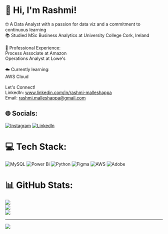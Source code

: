 
# :wave: Hi, I'm Rashmi!<br>
:nerd_face: A Data Analyst with a passion for data viz and a commitment to continuous learning<br>:books: Studied MSc Business Analytics at University College Cork, Ireland<br><br>	:office: Professional Experience:<br>Process Associate at Amazon<br>Operations Analyst at Lowe's<br><br>:cloud: Currently learning:<br>AWS Cloud<br><br>Let's Connect!<br>LinkedIn: www.linkedin.com/in/rashmi-malleshappa<br>Email: rashmi.malleshappa@gmail.com


## 🌐 Socials:
[![Instagram](https://img.shields.io/badge/Instagram-%23E4405F.svg?logo=Instagram&logoColor=white)](https://instagram.com/rashmimalleshappa) [![LinkedIn](https://img.shields.io/badge/LinkedIn-%230077B5.svg?logo=linkedin&logoColor=white)](https://linkedin.com/in/linkedin.com/in/rashmi-malleshappa) 

# 💻 Tech Stack:
![MySQL](https://img.shields.io/badge/mysql-4479A1.svg?style=for-the-badge&logo=mysql&logoColor=white) ![Power Bi](https://img.shields.io/badge/power_bi-F2C811?style=for-the-badge&logo=powerbi&logoColor=black) ![Python](https://img.shields.io/badge/python-3670A0?style=for-the-badge&logo=python&logoColor=ffdd54) ![Figma](https://img.shields.io/badge/figma-%23F24E1E.svg?style=for-the-badge&logo=figma&logoColor=white) ![AWS](https://img.shields.io/badge/AWS-%23FF9900.svg?style=for-the-badge&logo=amazon-aws&logoColor=white) ![Adobe](https://img.shields.io/badge/adobe-%23FF0000.svg?style=for-the-badge&logo=adobe&logoColor=white)
# 📊 GitHub Stats:
![](https://github-readme-stats.vercel.app/api?username=rashmimalleshappa&theme=dark&hide_border=false&include_all_commits=false&count_private=false)<br/>
![](https://github-readme-streak-stats.herokuapp.com/?user=rashmimalleshappa&theme=dark&hide_border=false)<br/>
![](https://github-readme-stats.vercel.app/api/top-langs/?username=rashmimalleshappa&theme=dark&hide_border=false&include_all_commits=false&count_private=false&layout=compact)

---
[![](https://visitcount.itsvg.in/api?id=rashmimalleshappa&icon=0&color=0)](https://visitcount.itsvg.in)

<!-- Proudly created with GPRM ( https://gprm.itsvg.in ) -->
